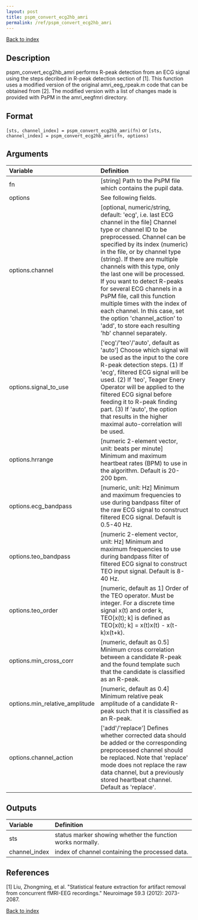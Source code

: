 ```yaml
---
layout: post
title: pspm_convert_ecg2hb_amri
permalink: /ref/pspm_convert_ecg2hb_amri
---
```

 
[Back to index](/PsPM/ref/)

## Description

pspm_convert_ecg2hb_amri performs R-peak detection from an ECG signal using the steps decribed in R-peak detection section of [1]. This function uses a modified version of the original amri_eeg_rpeak.m code that can be obtained from [2]. The modified version with a list of changes made is provided with PsPM in the amri_eegfmri directory.


## Format

`[sts, channel_index] = pspm_convert_ecg2hb_amri(fn)` or
`[sts, channel_index] = pspm_convert_ecg2hb_amri(fn, options)`


## Arguments

| Variable | Definition |
|:--|:--|
| fn | [string] Path to the PsPM file which contains the pupil data. |
| options | See following fields. |
| options.channel | [optional, numeric/string, default: 'ecg', i.e. last ECG channel in the file] Channel type or channel ID to be preprocessed. Channel can be specified by its index (numeric) in the file, or by channel type (string). If there are multiple channels with this type, only the last one will be processed. If you want to detect R-peaks for several ECG channels in a PsPM file, call this function multiple times with the index of each channel. In this case, set the option 'channel_action' to 'add', to store each resulting 'hb' channel separately. |
| options.signal_to_use | ['ecg'/'teo'/'auto', default as 'auto'] Choose which signal will be used as the input to the core R-peak detection steps. (1) If 'ecg', filtered ECG signal will be used. (2) If 'teo', Teager Enery Operator will be applied to the filtered ECG signal before feeding it to R-peak finding part. (3) If 'auto', the option that results in the higher maximal auto-correlation will be used. |
| options.hrrange | [numeric 2-element vector, unit: beats per minute] Minimum and maximum heartbeat rates (BPM) to use in the algorithm. Default is 20-200 bpm. |
| options.ecg_bandpass | [numeric, unit: Hz] Minimum and maximum frequencies to use during bandpass filter of the raw ECG signal to construct filtered ECG signal. Default is 0.5-40 Hz. |
| options.teo_bandpass | [numeric 2-element vector, unit: Hz] Minimum and maximum frequencies to use during bandpass filter of filtered ECG signal to construct TEO input signal. Default is 8-40 Hz. |
| options.teo_order | [numeric, default as 1] Order of the TEO operator. Must be integer. For a discrete time signal x(t) and order k, TEO[x(t); k] is defined as TEO[x(t); k] = x(t)x(t) - x(t-k)x(t+k). |
| options.min_cross_corr | [numeric, default as 0.5] Minimum cross correlation between a candidate R-peak and the found template such that the candidate is classified as an R-peak. |
| options.min_relative_amplitude | [numeric, default as 0.4] Minimum relative peak amplitude of a candidate R-peak such that it is classified as an R-peak. |
| options.channel_action | ['add'/'replace'] Defines whether corrected data should be added or the corresponding preprocessed channel should be replaced. Note that 'replace' mode does not replace the raw data channel, but a previously stored heartbeat channel. Default as 'replace'. |


## Outputs

| Variable | Definition |
|:--|:--|
| sts | status marker showing whether the function works normally. |
| channel_index | index of channel containing the processed data. |


## References

[1] Liu, Zhongming, et al. "Statistical feature extraction for artifact removal from concurrent fMRI-EEG recordings." Neuroimage 59.3 (2012): 2073-2087.



[Back to index](/PsPM/ref/)
